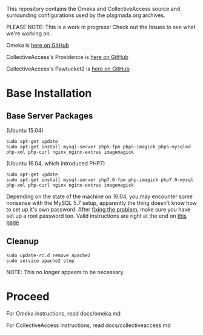 This repository contains the Omeka and CollectiveAccess source and surrounding configurations used by the plagmada.org archives.

PLEASE NOTE: This is a work in progress! Check out the Issues to see what we're working on.

Omeka is [here on GitHub](https://github.com/omeka/Omeka)

CollectiveAccess's Providence is [here on GitHub](https://github.com/collectiveaccess/providence)

CollectiveAccess's Pawtucket2 is [here on GitHub](https://github.com/collectiveaccess/pawtucket2)

# Base Installation

## Base Server Packages

(Ubuntu 15.04)

```
sudo apt-get update
sudo apt-get install mysql-server php5-fpm php5-imagick php5-mysqlnd php-xml php-curl nginx nginx-extras imagemagick
```

(Ubuntu 16.04, which introduced PHP7)

```
sudo apt-get update
sudo apt-get install mysql-server php7.0-fpm php-imagick php7.0-mysql php-xml php-curl nginx nginx-extras imagemagick
```

Depending on the state of the machine on 16.04, you may encounter some nonsense with the MySQL 5.7 setup, apparently the thing doesn't know how to set up it's own password. After [fixing the problem](https://mirzmaster.wordpress.com/2009/01/16/mysql-access-denied-for-user-debian-sys-maintlocalhost/), make sure you have set up a root password too. Valid instructions are right at the end on [this page](https://bugs.launchpad.net/ubuntu/+source/mysql-5.7/+bug/1571668)

## Cleanup

```
sudo update-rc.d remove apache2
sudo service apache2 stop
```

NOTE: This no longer appears to be necessary.

# Proceed

For Omeka instructions, read docs/omeka.md

For CollectiveAccess instructions, read docs/collectiveaccess.md